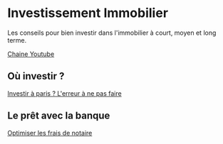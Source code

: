 # Investissement Immobilier

Les conseils pour bien investir dans l'immobilier à court, moyen et long terme.

[Chaine Youtube](https://www.youtube.com/channel/UCelCD2AgxWJ5MmIQY0PQUAw)


## Où investir ?

[Investir à paris ? L'erreur à ne pas faire](https://investissement-immobilier.github.io/investir-a-paris-erreur)

## Le prêt avec la banque

[Optimiser les frais de notaire](https://investissement-immobilier.github.io/optimiser-les-frais-de-notaire)
